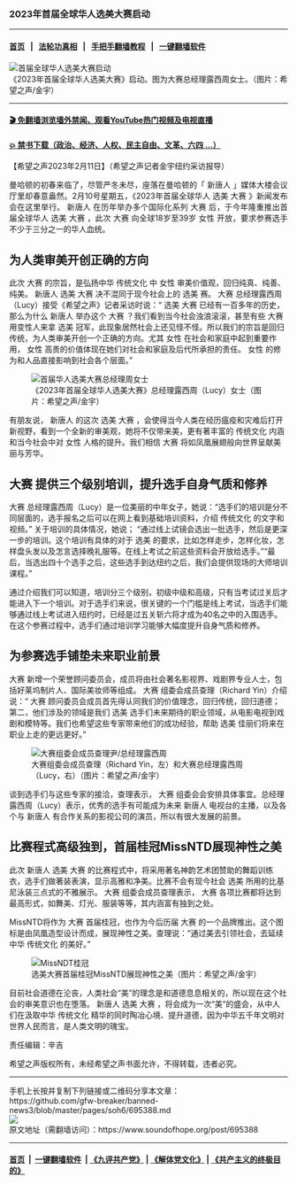 ### 2023年首届全球华人选美大赛启动
------------------------

#### [首页](https://github.com/gfw-breaker/banned-news3/blob/master/README.md) &nbsp;&nbsp;|&nbsp;&nbsp; [法轮功真相](https://github.com/begood0513/basic/blob/master/README.md)  &nbsp;&nbsp;|&nbsp;&nbsp; [手把手翻墙教程](https://github.com/gfw-breaker/guides/wiki)  &nbsp;&nbsp;|&nbsp;&nbsp; [一键翻墙软件](https://github.com/gfw-breaker/nogfw/blob/master/README.md)  



<div><img alt="首届全球华人选美大赛启动" src="https://img.soundofhope.org/2023-02/1676148739134.jpg"/>
<br/><figcaption class="caption">
 《2023年首届全球华人选美大赛》启动。图为大赛总经理露西周女士。（图片：希望之声/金宇）
</figcaption></div><hr/>

#### [ 🎬  免翻墙浏览墙外禁闻、观看YouTube热门视频及电视直播](https://github.com/gfw-breaker/HelloWorld)

#### [ 💥  禁书下载（政治、经济、人权、民主自由、文革、六四 ...）](https://github.com/gfw-breaker/books/blob/master/README.md)

<div><div class="Content__Wrapper sc-1bvya0-0 elmmKw article_body" data-checkusr="" itemprop="articleBody">
 <div id="post_place_1">
 </div>
 <p class="meta-top">
  <span class="meta">
   【希望之声2023年2月11日】（希望之声记者金宇纽约采访报导）
  </span>
 </p>
 <p style="text-align:justify">
  曼哈顿的初春来临了，尽管严冬未尽，座落在曼哈顿的「
  <ok href="/term/28472">
   新唐人
  </ok>
  」媒体大楼会议厅里却春意盎然。2月10号星期五，《2023年首届全球华人
  <ok href="/term/505121">
   选美
  </ok>
  <ok href="/term/270925">
   大赛
  </ok>
  》新闻发布会在这里举行。
  <ok href="/term/28472">
   新唐人
  </ok>
  在历年举办多个国际化系列
  <ok href="/term/270925">
   大赛
  </ok>
  后，于今年隆重推出首届全球华人
  <ok href="/term/505121">
   选美
  </ok>
  <ok href="/term/270925">
   大赛
  </ok>
  ，此次
  <ok href="/term/270925">
   大赛
  </ok>
  向全球18岁至39岁
  <ok href="/term/21278">
   女性
  </ok>
  开放，要求参赛选手不少于三分之一的华人血统。
 </p>
 <h2>
  为人类审美开创正确的方向
 </h2>
 <p>
  此次
  <ok href="/term/270925">
   大赛
  </ok>
  的宗旨，是弘扬中华
  <ok href="/term/2000">
   传统文化
  </ok>
  中
  <ok href="/term/21278">
   女性
  </ok>
  审美价值观，回归纯真、纯善、纯美。
  <ok href="/term/28472">
   新唐人
  </ok>
  <ok href="/term/505121">
   选美
  </ok>
  <ok href="/term/270925">
   大赛
  </ok>
  决不混同于现今社会上的
  <ok href="/term/505121">
   选美
  </ok>
  赛。
  <ok href="/term/270925">
   大赛
  </ok>
  总经理露西周（Lucy）接受《希望之声》记者采访时说：“
  <ok href="/term/505121">
   选美
  </ok>
  <ok href="/term/270925">
   大赛
  </ok>
  已经有一百多年的历史，那么为什么
  <ok href="/term/28472">
   新唐人
  </ok>
  举办这个
  <ok href="/term/270925">
   大赛
  </ok>
  ？我们看到当今社会浊浪滚滚，甚至有些
  <ok href="/term/270925">
   大赛
  </ok>
  用变性人来拿
  <ok href="/term/505121">
   选美
  </ok>
  冠军，此现象居然社会上还见怪不怪。所以我们的宗旨是回归传统，为人类审美开创一个正确的方向。尤其
  <ok href="/term/21278">
   女性
  </ok>
  在社会和家庭中起到重要作用，
  <ok href="/term/21278">
   女性
  </ok>
  高贵的价值体现在她们对社会和家庭及后代所承担的责任。
  <ok href="/term/21278">
   女性
  </ok>
  的修为和人品直接影响到社会各个层面。”
 </p>
 <figure class="OImage__StyledFigure-sc-1lfley0-0 jWYblU">
  <img alt="首届华人选美大赛总经理周女士" src="https://img.soundofhope.org/2023-02/9fdecce7-ba75-4602-bd98-66adde04fd0a_1_201_a-1676148297256.jpg"/>
  <br/><figcaption>
   《2023年首届全球华人选美大赛》总经理露西周（Lucy）女士（图片：希望之声/金宇）
  </figcaption>
 </figure>
 <p>
  有朋友说，
  <ok href="/term/28472">
   新唐人
  </ok>
  的这次
  <ok href="/term/505121">
   选美
  </ok>
  <ok href="/term/270925">
   大赛
  </ok>
  ，会使得当今人类在经历瘟疫和灾难后打开新视野，看到一个全新的审美观，她将不仅带来美，更有著丰富的
  <ok href="/term/2000">
   传统文化
  </ok>
  内涵和当今社会中对
  <ok href="/term/21278">
   女性
  </ok>
  人格的提升。我们相信
  <ok href="/term/270925">
   大赛
  </ok>
  将如凤凰展翅般向世界呈献美丽与芳华。
 </p>
 <h2>
  <ok href="/term/270925">
   大赛
  </ok>
  提供三个级别培训，提升选手自身气质和修养
 </h2>
 <p>
  <ok href="/term/270925">
   大赛
  </ok>
  总经理露西周（Lucy）是一位美丽的中年女子，她说：“选手们的培训是分不同层面的，选手报名之后可以在网上看到基础培训资料，介绍
  <ok href="/term/2000">
   传统文化
  </ok>
  的文字和视频。” 关于培训的具体情况，她说； “通过线上试镜会选出一批选手，然后是更深一步的培训。这个培训有具体的对于
  <ok href="/term/505121">
   选美
  </ok>
  的要求，比如怎样走步，怎样化妆，怎样盘头发以及怎言选择晚礼服等。在线上考试之前这些资料会开放给选手。”“最后，当选出四十个选手之后，这些选手到达纽约之后，我们会提供现场的大师培训课程。”
 </p>
 <p>
  通过介绍我们可以知道，培训分三个级别，初级中级和高级，只有当考试过关后才能进入下一个培训。对于选手们来说，很关键的一个门槛是线上考试，当选手们能够通过线上考试进入纽约时，已经是过五关斩六将才成为40名之中的入围选手。在这个参赛过程中，选手们通过培训学习能够大幅度提升自身气质和修养。
 </p>
 <h2>
  为参赛选手铺垫未来职业前景
 </h2>
 <p>
  <ok href="/term/270925">
   大赛
  </ok>
  新增一个荣誉顾问委员会，成员将由社会著名影视界、戏剧界专业人士，包括好莱坞制片人、国际美妆师等组成。
  <ok href="/term/270925">
   大赛
  </ok>
  组委会成员查理（Richard Yin）介绍说：“
  <ok href="/term/270925">
   大赛
  </ok>
  顾问委员会成员首先得认同我们的价值理念，回归传统，回归道德；第二，他们涉及的领域是我们
  <ok href="/term/505121">
   选美
  </ok>
  选手们未来期待的职业领域，从电影电视到戏剧和模特等。我们也希望这些专家带来他们的成功经验，帮助
  <ok href="/term/505121">
   选美
  </ok>
  佳丽们将来在职业上走的更远更好。”
 </p>
 <figure class="OImage__StyledFigure-sc-1lfley0-0 jWYblU">
  <img alt="大赛组委会成员查理尹/总经理露西周" src="https://img.soundofhope.org/2023-02/5e33c2bf-0a33-46e9-8371-f5740241e874_1_201_a-1676148451884.jpg"/>
  <br/><figcaption>
   大赛组委会成员查理（Richard Yin，左）和大赛总经理露西周（Lucy，右）（图片：希望之声/金宇）
  </figcaption>
 </figure>
 <p>
  谈到选手们与这些专家的接洽，查理表示，
  <ok href="/term/270925">
   大赛
  </ok>
  组委会会安排具体事宜。总经理露西周（Lucy）表示，优秀的选手有可能成为未来
  <ok href="/term/28472">
   新唐人
  </ok>
  电视台的主播，以及各个与
  <ok href="/term/28472">
   新唐人
  </ok>
  有合作关系的影视公司的演员，所以有很大发展的前景。
 </p>
 <h2>
  比赛程式高级独到，首届桂冠MissNTD展现神性之美
 </h2>
 <p>
  此次
  <ok href="/term/28472">
   新唐人
  </ok>
  <ok href="/term/505121">
   选美
  </ok>
  <ok href="/term/270925">
   大赛
  </ok>
  的比赛程式中，将采用著名神韵艺术团赞助的舞蹈训练衣，选手们做著装表演，显示高雅和净美。比赛不会有现今社会
  <ok href="/term/505121">
   选美
  </ok>
  所用的比基尼泳装三点式的不雅展示。
  <ok href="/term/270925">
   大赛
  </ok>
  组委会成员查理表示，
  <ok href="/term/270925">
   大赛
  </ok>
  各项比赛都将达到最高形式，如舞美、灯光、服装等等，其内涵富有独到之处。
 </p>
 <p>
  MissNTD将作为
  <ok href="/term/270925">
   大赛
  </ok>
  首届桂冠，也作为今后历届
  <ok href="/term/270925">
   大赛
  </ok>
  的一个品牌推出。这个图标是由凤凰造型设计而成，展现神性之美。查理说：“通过美去引领社会，去延续中华
  <ok href="/term/2000">
   传统文化
  </ok>
  的美好。”
 </p>
 <figure class="OImage__StyledFigure-sc-1lfley0-0 jWYblU">
  <img alt="MissNDT桂冠" src="https://img.soundofhope.org/2023-02/6cee6e8f-e3a4-4fb7-bf33-840fc35f6954_1_201_a-1676148656450.jpg"/>
  <br/><figcaption>
   选美大赛首届桂冠MissNTD展现神性之美（图片：希望之声/金宇）
  </figcaption>
 </figure>
 <p>
  目前社会道德在沦丧，人类社会“美”的理念是和道德息息相关的，所以现在这个社会的审美意识也在堕落。
  <ok href="/term/28472">
   新唐人
  </ok>
  <ok href="/term/505121">
   选美
  </ok>
  <ok href="/term/270925">
   大赛
  </ok>
  ，将会成为一次“美”的盛会，从中人们在汲取中华
  <ok href="/term/2000">
   传统文化
  </ok>
  精华的同时陶冶心境、提升道德，因为中华五千年文明对世界人民而言，是人类文明的瑰宝。
 </p>
 <p class="meta-btm">
  责任编辑：辛吉
 </p>
 <p class="meta-btm">
  希望之声版权所有，未经希望之声书面允许，不得转载，违者必究。
 </p>
</div>
</div>
<hr/>
手机上长按并复制下列链接或二维码分享本文章：<br/>
https://github.com/gfw-breaker/banned-news3/blob/master/pages/soh6/695388.md <br/>
<a href='https://github.com/gfw-breaker/banned-news3/blob/master/pages/soh6/695388.md'><img src='https://github.com/gfw-breaker/banned-news3/blob/master/pages/soh6/695388.md.png'/></a> <br/>
原文地址（需翻墙访问）：https://www.soundofhope.org/post/695388


------------------------
#### [首页](https://github.com/gfw-breaker/banned-news3/blob/master/README.md) &nbsp;|&nbsp; [一键翻墙软件](https://github.com/gfw-breaker/nogfw/blob/master/README.md) &nbsp;| [《九评共产党》](https://github.com/gfw-breaker/9ping.md/blob/master/README.md#九评之一评共产党是什么) | [《解体党文化》](https://github.com/gfw-breaker/jtdwh.md/blob/master/README.md) | [《共产主义的终极目的》](https://github.com/gfw-breaker/gczydzjmd.md/blob/master/README.md)


<img src='http://gfw-breaker.win/banned-news3/pages/soh6/695388.md' width='0px' height='0px'/>